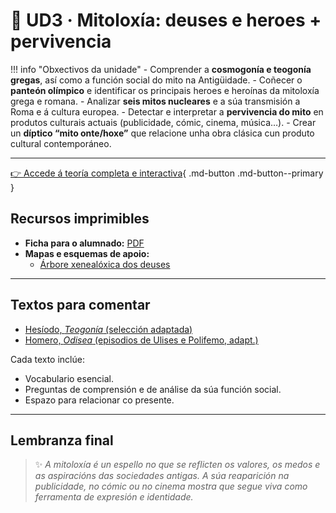 # 🏺 UD3 · Mitoloxía: deuses e heroes + pervivencia

!!! info "Obxectivos da unidade"
    - Comprender a **cosmogonía e teogonía gregas**, así como a función social do mito na Antigüidade.
    - Coñecer o **panteón olímpico** e identificar os principais heroes e heroínas da mitoloxía grega e romana.
    - Analizar **seis mitos nucleares** e a súa transmisión a Roma e á cultura europea.
    - Detectar e interpretar a **pervivencia do mito** en produtos culturais actuais (publicidade, cómic, cinema, música…).
    - Crear un **díptico “mito onte/hoxe”** que relacione unha obra clásica cun produto cultural contemporáneo.

---

[👉 Accede á teoría completa e interactiva](./teoria/index.md){ .md-button .md-button--primary }

## Recursos imprimibles

- **Ficha para o alumnado:** [PDF](./materiais/ficha_alumnado.pdf)
- **Mapas e esquemas de apoio:**
  - [Árbore xenealóxica dos deuses](./materiais/arbor_teogonia.jpg)

---

## Textos para comentar

- [Hesíodo, *Teogonía* (selección adaptada)](../textos/hesiodo_teogonia.md)
- [Homero, *Odisea* (episodios de Ulises e Polifemo, adapt.)](../textos/homero_odisea.md)

Cada texto inclúe:
- Vocabulario esencial.
- Preguntas de comprensión e de análise da súa función social.
- Espazo para relacionar co presente.

---

## Lembranza final

> ✨ *A mitoloxía é un espello no que se reflicten os valores, os medos e as aspiracións das sociedades antigas. A súa reaparición na publicidade, no cómic ou no cinema mostra que segue viva como ferramenta de expresión e identidade.*  
